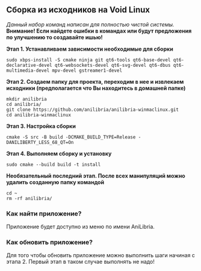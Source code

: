## Сборка из исходников на Void Linux

*Данный набор команд написан для полностью чистой системы.*  
**Внимание! Если найдете ошибки в командах или будут предложения по улучшению то создавайте ишью!**

**Этап 1. Устанавливаем зависимости необходимые для сборки**
```shell
sudo xbps-install -S cmake ninja git qt6-tools qt6-base-devel qt6-declarative-devel qt6-websockets-devel qt6-svg-devel qt6-dbus qt6-multimedia-devel mpv-devel gstreamer1-devel
```
**Этап 2. Создаем папку для проекта, переходим в нее и извлекаем исходники (предполагается что Вы находитесь в домашней папке)**
```shell
mkdir anilibria
cd anilibria/
git clone https://github.com/anilibria/anilibria-winmaclinux.git
cd anilibria-winmaclinux
```
**Этап 3. Настройка сборки**

```shell
cmake -S src -B build -DCMAKE_BUILD_TYPE=Release -DANILIBERTY_LESS_68_QT=On
```

**Этап 4. Выполняем сборку и установку**
```shell
sudo cmake --build build -t install
```

**Необязательный последний этап. После всех манипуляций можно удалить созданную папку командой**
```shell
cd ~
rm -rf anilibria/
```

### Как найти приложение?
Приложение будет доступно из меню по имени AniLibria.

### Как обновить приложение?
Для того чтобы обновить приложение можно выполнить шаги начиная с этапа 2. Первый этап в таком случае выполнять не надо!
